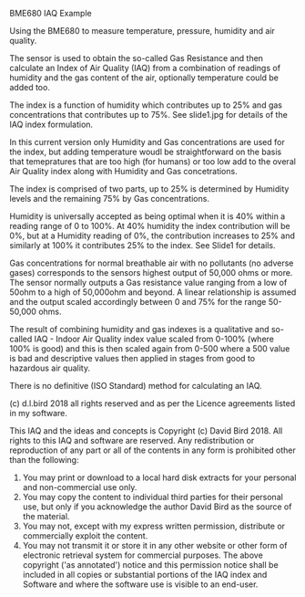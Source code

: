 

BME680 IAQ Example

Using the BME680 to measure temperature, pressure, humidity and air quality.

The sensor is used to obtain the so-called Gas Resistance and then calculate an Index of Air Quality (IAQ) from a combination of readings of humidity and the gas content of the air, optionally temperature could be added too.

The index is a function of humidity which contributes up to 25% and gas concentrations that contributes up to 75%. See slide1.jpg for details of the IAQ index formulation. 

In this current version only Humidity and Gas concentrations are used for the index, but adding temperature woudl be straightforward on the basis that temepratures that are too high (for humans) or too low add to the overal Air Quality index along with Humidity and Gas concetrations.

The index is comprised of two parts, up to 25% is determined by Humidity levels and the remaining 75% by Gas concentrations. 

Humidity is universally accepted as being optimal when it is 40% within a reading range of 0 to 100%. At 40% humidity the index contribution will be 0%, but at a Humidity reading of 0%, the contribution increases to 25% and similarly at 100% it contributes 25% to the index. See Slide1 for details.

Gas concentrations for normal breathable air with no pollutants (no adverse gases) corresponds to the sensors highest output of 50,000 ohms or more. The sensor normally outputs a Gas resistance value ranging from a low of 50ohm to a high of 50,000ohm and beyond. A linear relationship is assumed and the output scaled accordingly between 0 and 75% for the range 50-50,000 ohms.

The result of combining humidity and gas indexes is a qualitative and so-called IAQ - Indoor Air Quality index value scaled from 0-100% (where 100% is good) and this is then scaled again from 0-500 where a 500 value is bad and descriptive values then applied in stages from good to hazardous air quality.

There is no definitive (ISO Standard) method for calculating an IAQ.

(c) d.l.bird 2018 all rights reserved and as per the Licence agreements listed in my software.

This IAQ and the ideas and concepts is Copyright (c) David Bird 2018. All rights to this IAQ and software are reserved.
 Any redistribution or reproduction of any part or all of the contents in any form is prohibited other than the following:
 1. You may print or download to a local hard disk extracts for your personal and non-commercial use only.
 2. You may copy the content to individual third parties for their personal use, but only if you acknowledge the author David Bird as the source of the material.
 3. You may not, except with my express written permission, distribute or commercially exploit the content.
 4. You may not transmit it or store it in any other website or other form of electronic retrieval system for commercial purposes.
The above copyright ('as annotated') notice and this permission notice shall be included in all copies or substantial portions of the IAQ index and Software and where the software use is visible to an end-user.
